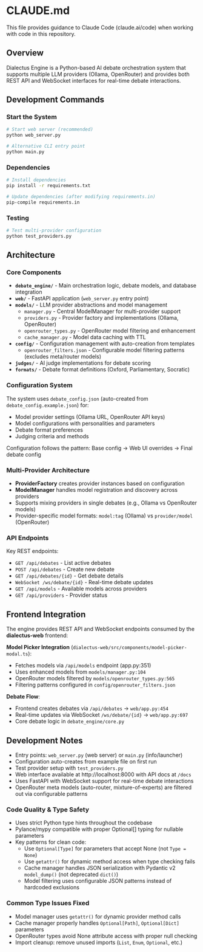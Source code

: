 # CLAUDE.md

This file provides guidance to Claude Code (claude.ai/code) when working with code in this repository.

## Overview

Dialectus Engine is a Python-based AI debate orchestration system that supports multiple LLM providers (Ollama, OpenRouter) and provides both REST API and WebSocket interfaces for real-time debate interactions.

## Development Commands

### Start the System
```bash
# Start web server (recommended)
python web_server.py

# Alternative CLI entry point
python main.py
```

### Dependencies
```bash
# Install dependencies
pip install -r requirements.txt

# Update dependencies (after modifying requirements.in)
pip-compile requirements.in
```

### Testing
```bash
# Test multi-provider configuration
python test_providers.py
```

## Architecture

### Core Components

- **`debate_engine/`** - Main orchestration logic, debate models, and database integration
- **`web/`** - FastAPI application (`web_server.py` entry point)
- **`models/`** - LLM provider abstractions and model management
  - `manager.py` - Central ModelManager for multi-provider support
  - `providers.py` - Provider factory and implementations (Ollama, OpenRouter)
  - `openrouter_types.py` - OpenRouter model filtering and enhancement
  - `cache_manager.py` - Model data caching with TTL
- **`config/`** - Configuration management with auto-creation from templates
  - `openrouter_filters.json` - Configurable model filtering patterns (excludes meta/router models)
- **`judges/`** - AI judge implementations for debate scoring
- **`formats/`** - Debate format definitions (Oxford, Parliamentary, Socratic)

### Configuration System

The system uses `debate_config.json` (auto-created from `debate_config.example.json`) for:
- Model provider settings (Ollama URL, OpenRouter API keys)
- Model configurations with personalities and parameters
- Debate format preferences
- Judging criteria and methods

Configuration follows the pattern: Base config → Web UI overrides → Final debate config

### Multi-Provider Architecture

- **ProviderFactory** creates provider instances based on configuration
- **ModelManager** handles model registration and discovery across providers
- Supports mixing providers in single debates (e.g., Ollama vs OpenRouter models)
- Provider-specific model formats: `model:tag` (Ollama) vs `provider/model` (OpenRouter)

### API Endpoints

Key REST endpoints:
- `GET /api/debates` - List active debates  
- `POST /api/debates` - Create new debate
- `GET /api/debates/{id}` - Get debate details
- `WebSocket /ws/debate/{id}` - Real-time debate updates
- `GET /api/models` - Available models across providers
- `GET /api/providers` - Provider status

## Frontend Integration

The engine provides REST API and WebSocket endpoints consumed by the **dialectus-web** frontend:

**Model Picker Integration** (`dialectus-web/src/components/model-picker-modal.ts`):
- Fetches models via `/api/models` endpoint (app.py:351)
- Uses enhanced models from `models/manager.py:104`
- OpenRouter models filtered by `models/openrouter_types.py:565`
- Filtering patterns configured in `config/openrouter_filters.json`

**Debate Flow**:
- Frontend creates debates via `/api/debates` → `web/app.py:454`
- Real-time updates via WebSocket `/ws/debate/{id}` → `web/app.py:697`
- Core debate logic in `debate_engine/core.py`

## Development Notes

- Entry points: `web_server.py` (web server) or `main.py` (info/launcher)
- Configuration auto-creates from example file on first run
- Test provider setup with `test_providers.py` 
- Web interface available at http://localhost:8000 with API docs at `/docs`
- Uses FastAPI with WebSocket support for real-time debate interactions
- OpenRouter meta models (auto-router, mixture-of-experts) are filtered out via configurable patterns

### Code Quality & Type Safety

- Uses strict Python type hints throughout the codebase
- Pylance/mypy compatible with proper Optional[] typing for nullable parameters
- Key patterns for clean code:
  - Use `Optional[Type]` for parameters that accept None (not `Type = None`)
  - Use `getattr()` for dynamic method access when type checking fails
  - Cache manager handles JSON serialization with Pydantic v2 `model_dump()` (not deprecated `dict()`)
  - Model filtering uses configurable JSON patterns instead of hardcoded exclusions

### Common Type Issues Fixed

- Model manager uses `getattr()` for dynamic provider method calls
- Cache manager properly handles `Optional[Path]`, `Optional[Dict]` parameters  
- OpenRouter types avoid None attribute access with proper null checking
- Import cleanup: remove unused imports (`List`, `Enum`, `Optional`, etc.)